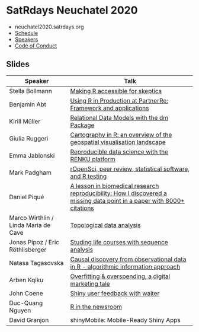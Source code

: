 # SatRdays Neuchatel 2020

- neuchatel2020.satrdays.org
- [Schedule](https://neuchatel2020.satrdays.org/#schedule)
- [Speakers](https://neuchatel2020.satrdays.org/#portfolio)
- [Code of Conduct](https://knowledgebase.satrdays.org/diversity/)

## Slides

|Speaker   | Talk  |
|---|---|
| Stella Bollmann  | [Making R accessible for skeptics](https://drive.google.com/file/d/1makjK2S4KQCFZtXlkzzONswzLyEFfyey/view?usp=sharing)  |
| Benjamin Abt  | [Using R in Production at PartnerRe: Framework and applications](https://drive.google.com/file/d/1UmiW8zsVFg6SY9rwAg7Hd0CefS0EClKC/view?usp=sharing)  |
| Kirill Müller |  [Relational Data Models with the dm Package](https://krlmlr.github.io/dm-slides/index.html#1) |
| Giulia Ruggeri  | [Cartography in R: an overview of the geospatial visualisation landscape](https://drive.google.com/file/d/1de3dTrAj90e2R9zp9gYPy2kdCjbzdvvK/view?usp=sharing)  |
| Emma Jablonski  |  [Reproducible data science with the RENKU platform](https://drive.google.com/file/d/1-7JD0j2F_lMrmrN4FQTBpVHdDiBszCm7/view?usp=sharing) |
| Mark Padgham  |  [rOpenSci, peer review, statistical software, and R testing](https://mpadge.github.io/satRday-neuchatel-2020/#1) |
| Daniel Piqué  |  [A lesson in biomedical research reproducibility: How I discovered a missing data point in a paper with 8000+ citations](https://drive.google.com/file/d/1Crfvm75x9bM3-Xw5dJ0br3FhFAPt_Ow_/view?usp=sharing) |
| Marco Wirthlin / Linda Maria de Cave  | [Topological data analysis](https://drive.google.com/file/d/1o8pUM2dAtlh2dAdkCpOw3QfYdkbOC0fR/view?usp=sharing)|
| Jonas Pipoz / Eric Röthlisberger  | [Studing life courses with sequence analysis](https://drive.google.com/file/d/1J1meAuGdJkD-UPmFIocmEkVZubL9r-ne/view?usp=sharing) |
| Natasa Tagasovska  | [Causal discovery from observational data in R - algorithmic information approach](https://drive.google.com/file/d/1pAzzblUer2H6EPjI6lsB9MAbUIBxIAx1/view)  |
| Arben Kqiku| [Overfitting & overspending, a digital marketing tale](https://docs.google.com/presentation/d/1lNVWez7SR1E1tU6ucMlfo1SnN2px49Gsdgs2SFEzzHg/edit?ts=5e6c0811) |
| John Coene | [Shiny user feedback with waiter](https://john-coene.com/talks/satrday-neuchatel/) |
| Duc-Quang Nguyen|  [R in the newsroom]() |
| David Granjon| shinyMobile: Mobile-Ready Shiny Apps  |

